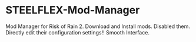 # STEELFLEX-Mod-Manager
Mod Manager for Risk of Rain 2. Download and Install mods. Disabled them. Directly edit their configuration settings!! Smooth Interface.
